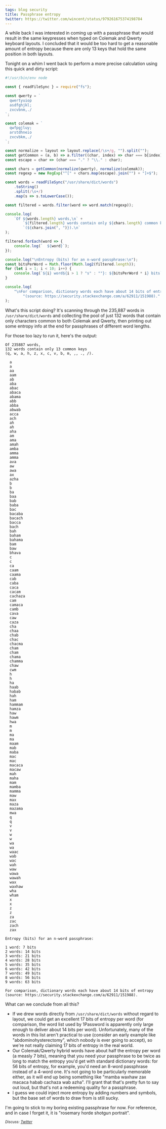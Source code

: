 ```yaml
---
tags: blog security
title: Passphrase entropy
twitter: https://twitter.com/wincent/status/979261675374198784
---
```


A while back I was interested in coming up with a passphrase that would result in the same keypresses when typed on Colemak and Qwerty keyboard layouts. I concluded that it would be too hard to get a reasonable amount of entropy because there are only 13 keys that hold the same position in both layouts.

Tonight on a whim I went back to perform a more precise calculation using this quick and dirty script:

```javascript
#!/usr/bin/env node

const { readFileSync } = require("fs");

const qwerty = `
  qwertyuiop
  asdfghjkl;
  zxcvbnm,./
`;

const colemak = `
  qwfpgjluy;
  arstdhneio
  zxcvbkm,./
`;

const normalize = layout => layout.replace(/\s+/g, "").split("");
const getCommon = (a, b) => a.filter((char, index) => char === b[index]);
const escape = char => (char === "." ? "\\." : char);

const chars = getCommon(normalize(qwerty), normalize(colemak));
const regexp = new RegExp("^[" + chars.map(escape).join("") + "]+$");

const words = readFileSync("/usr/share/dict/words")
    .toString()
    .split(/\s+/)
    .map(s => s.toLowerCase());

const filtered = words.filter(word => word.match(regexp));

console.log(
    `Of ${words.length} words,\n` +
        `${filtered.length} words contain only ${chars.length} common keys\n` +
        `(${chars.join(", ")}).\n`
);

filtered.forEach(word => {
    console.log(`  ${word}`);
});

console.log("\nEntropy (bits) for an n-word passphrase:\n");
const bitsPerWord = Math.floor(Math.log2(filtered.length));
for (let i = 1; i < 10; i++) {
    console.log(`${i} word${i > 1 ? "s" : ""}: ${bitsPerWord * i} bits`);
}

console.log(
    "\nFor comparison, dictionary words each have about 14 bits of entropy\n" +
        "(source: https://security.stackexchange.com/a/62911/151988)."
);
```

What's this script doing? It's scanning through the 235,887 words in `/usr/share/dict/words` and collecting the pool of just 132 words that contain only characters common to both Colemak and Qwerty, then printing out some entropy info at the end for passphrases of different word lengths.

For those too lazy to run it, here's the output:

```plain
Of 235887 words,
132 words contain only 13 common keys
(q, w, a, h, z, x, c, v, b, m, ,, ., /).

  a
  a
  aa
  aam
  ab
  aba
  abac
  abaca
  abama
  abb
  abba
  abwab
  acca
  ach
  ah
  ah
  aha
  am
  ama
  amah
  amba
  amma
  amma
  ava
  aw
  awa
  ax
  azha
  b
  b
  ba
  baa
  bab
  baba
  bac
  bacaba
  bacach
  bacca
  bach
  bah
  baham
  bahama
  bam
  baw
  bhava
  c
  c
  ca
  caam
  caama
  cab
  caba
  caca
  cacam
  cachaza
  cam
  camaca
  camb
  cava
  caw
  caza
  cha
  chaa
  chab
  chac
  chacma
  cham
  cham
  chama
  chamma
  chaw
  cwm
  h
  h
  ha
  haab
  habab
  hah
  ham
  hammam
  hamza
  haw
  hawm
  hwa
  m
  m
  ma
  ma
  maam
  mab
  maba
  mac
  mac
  macaca
  macaw
  mah
  maha
  mam
  mamba
  mamma
  maw
  max
  maza
  mazama
  mwa
  q
  q
  v
  v
  w
  w
  wa
  wa
  waac
  wab
  wac
  wah
  waw
  wawa
  wawah
  wax
  waxhaw
  wha
  wham
  x
  x
  z
  z
  za
  zac
  zach
  zax

Entropy (bits) for an n-word passphrase:

1 word: 7 bits
2 words: 14 bits
3 words: 21 bits
4 words: 28 bits
5 words: 35 bits
6 words: 42 bits
7 words: 49 bits
8 words: 56 bits
9 words: 63 bits

For comparison, dictionary words each have about 14 bits of entropy
(source: https://security.stackexchange.com/a/62911/151988).
```

What can we conclude from all this?

-   If we drew words directly from `/usr/share/dict/words` without regard to layout, we could get an excellent 17 bits of entropy per word (for comparison, the word list used by 1Password is apparently only large enough to deliver about 14 bits per word). Unfortunately, many of the words in this list aren't practical to use (consider an early example like "abdominohysterectomy", which nobody is ever going to accept), so we're not really claiming 17 bits of entropy in the real world.
-   Our Colemak/Qwerty hybrid words have about half the entropy per word (a measly 7 bits), meaning that you need your passphrase to be twice as long to match the entropy you'd get with standard dictionary words: for 56 bits of entropy, for example, you'd need an 8-word passphrase instead of a 4-word one. It's not going to be particularly memorable either, as it will end up being something like "mamba waxhaw zax macaca habab cachaza wab azha". I'll grant that that's pretty fun to say out loud, but that's not a redeeming quality for a passphrase.
-   I guess we could inject more entropy by adding numbers and symbols, but the base set of words to draw from is still sucky.

I'm going to stick to my boring existing passphrase for now. For reference, and in case I forget it, it is "rosemary horde shotgun portrait".

<small><em>Discuss: [Twitter](https://twitter.com/wincent/status/979261675374198784)</em></small>

